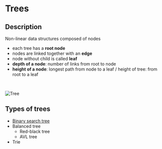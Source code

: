 # Trees
## Description
Non-linear data structures composed of nodes
- each tree has a **root node**
- nodes are linked together with an **edge**
- node without child is called **leaf**
- **depth of a node**: number of links from root to node
- **height of a node**: longest path from node to a leaf / height of tree: from root to a leaf

&nbsp;

![Tree](https://res.cloudinary.com/practicaldev/image/fetch/s--od-naD9n--/c_limit%2Cf_auto%2Cfl_progressive%2Cq_auto%2Cw_880/https://miro.medium.com/max/975/1%2APWJiwTxRdQy8A_Y0hAv5Eg.png)

## Types of trees
- [Binary search tree](./binary-search-trees)
- Balanced tree
    - Red-black tree
    - AVL tree
- Trie